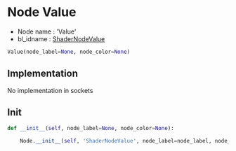 # Node Value

- Node name : 'Value'
- bl_idname : [ShaderNodeValue](https://docs.blender.org/api/current/bpy.types.ShaderNodeValue.html)


``` python
Value(node_label=None, node_color=None)
```
## Implementation

No implementation in sockets

## Init

``` python
def __init__(self, node_label=None, node_color=None):

    Node.__init__(self, 'ShaderNodeValue', node_label=node_label, node_color=node_color)
```
